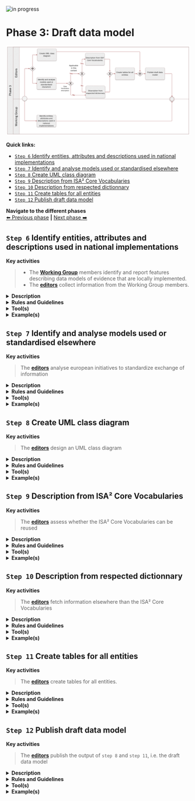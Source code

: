 ![in progress](https://img.shields.io/badge/status-in%20progress-yellow)

# Phase 3: Draft data model
![Process_Phase 3](img/methodology_phase3.PNG)

**Quick links:**
- [`Step 6` Identify entities, attributes and descriptions used in national implementations](phase3.md#step-6-identify-entities-attributes-and-descriptions-used-in-national-implementations)
- [`Step 7` Identify and analyse models used or standardised elsewhere](phase3.md#step-7-identify-and-analyse-models-used-or-standardised-elsewhere)
- [`Step 8` Create UML class diagram](phase3.md#step-8-create-uml-class-diagram)
- [`Step 9` Description from ISA² Core Vocabularies](phase3.md#step-9-description-from-isa-core-vocabularies)
- [`Step 10` Description from respected dictionnary](phase3.md#step-10-description-from-respected-dictionnary)
- [`Step 11` Create tables for all entities](phase3.md#step-11-create-tables-for-all-entities)
- [`Step 12` Publish draft data model](phase3.md#step-12-publish-draft-data-model)

**Navigate to the different phases**\
[:arrow_left: Previous phase](phase2.md) **|**
[Next phase :arrow_right:](phase4.md)

## `Step 6` Identify entities, attributes and descriptions used in national implementations

**Key activities**
> * The [<b>Working Group</b>](../stakeholders#working-group) members identify and report features describing data models of evidence that are locally implemented.
> * The [<b>editors</b>](../stakeholders#editors) collect information from the Working Group members.

<details>
  <summary><b>Description</b></summary>
  
  Working Group members will share information they possess related to the common data model being built. The objective is to gather information in order to have a global overview of data models implemented and used across europe and leverage this insight to develop a common data model. This task is assigned to the Working Group members who will report back to the editors using the channels and collaborative tools defined. 

</details>

<details>
  <summary><b>Rules and Guidelines</b></summary>
  
Before sending any data, the Working Group members should bear in mind the following; 


* The data model has been validated and implemented by a competent authority; 
* The data model has been issued in a final version; and 
* The data model has been used in cross borders applications for exchange of information.

</details>

<details>
  <summary><b>Tool(s)</b></summary>
  <i>There are no specific tools for this step.</i>
</details>

<details>
  <summary><b>Example(s)</b></summary>
Example of information shared related to the data model (Issue #29); 


```
  The address information concerning administrative units could benefit from using NUTS URI to improve interoperability. In addition to ISA codes already used to describe addresses, NUTS URI would bring new properties to describe the location. 
  ```
</details>

## `Step 7` Identify and analyse models used or standardised elsewhere

**Key activities**
> The [<b>editors</b>](../stakeholders#editors) analyse european initiatives to standardize exchange of information

<details>
  <summary><b>Description</b></summary>
  
  The editors document any european initiatives that aim at standardizing data exchanges across member states. The output of this step will serve as a basis to draft the common data model. 

The scope of `step 6`and `step 7` are complementary: while Working Group members are gathering information on what is nationally implemented, the editor team will focus on existing european initiatives that are used and standardise the exchange of data. `step 6` will provide baseline information while `step 7` will provide information to supplement the first draft of the common data model. 

  
</details>

<details>
  <summary><b>Rules and Guidelines</b></summary>
</details>

<details>
  <summary><b>Tool(s)</b></summary>
  
  * [Study on Data Mapping for the crossborder application of the Once-Only technical system SDG](https://sdg.mindigital.gr/uploads/Deloitte_final_report.pdf)
  * [Linked Open Vocabularies](https://lov.linkeddata.es/dataset/lov)
  * [Euro Vocabularies](https://op.europa.eu/en/web/eu-vocabularies/home)
  * [Public documents forms | DG Justice](https://beta.e-justice.europa.eu/35981/EN/public_documents_forms)

</details>

<details>
  <summary><b>Example(s)</b></summary>

```
  TBD
  ```
</details>

## `Step 8` Create UML class diagram

**Key activities**
> The [<b>editors</b>](../stakeholders#editors) design an UML class diagram 

<details>
  <summary><b>Description</b></summary>
  
  The editor team will leverage from the information collected in `step 6` and `step 7` to develop an UML class diagram. The latter aims at visually describing how entities of the data model will interact with each other. The different entities, the relationship between entities, and their attributes as well as the expected type will be displayed.
  
  Attributes should be presented in the following manner _+ attributeName: expected type._ “Expected type” is further defined in `step 11`. 

Focusing only on entities, attributes and relationships will allow Working Group members to concentrate only on the semantic aspects of the model and come to terms on that. Further modelling elements shall be added in a textual way in step 11.  


</details>

<details>
  <summary><b>Rules and Guidelines</b></summary>
  
* Each element and their relationships should be identified in advance.
* Attributes of each class should be clearly identified
* Avoid as much as possible lines crossing each other
* Ensure orthogonality of relationships
* Parents elements are higher than the child elements so the arrows always point upwards
* Align elements either by one of their sides or by their centers
* Make elements the same size if possible

</details>

<details>
  <summary><b>Tool(s)</b></summary>
  Proprietary tools: 
  
  * [Entreprise Architect](https://www.sparxsystems.eu/enterprise-architect/)
  * [Miscrosoft Visio](https://www.microsoft.com/en-us/microsoft-365/visio)
</details>

<details>
  <summary><b>Example(s)</b></summary>

[Birth certificate evidence](https://github.com/SEMICeu/SDG-sandbox/blob/master/evidences/birth_certificate/data_model/birth_certificate_diagram_v0.10.pdf)

</details>

## `Step 9` Description from ISA² Core Vocabularies

**Key activities**
> The [<b>editors</b>](../stakeholders#editors) assess whether the ISA² Core Vocabularies can be reused


<details>
  <summary><b>Description</b></summary>
  
  The editors verify whether a ISA² Core Vocabulary can be reused. Reusability is a key principle when drafting data models. 
In case there is no ISA² Core Vocabulary reusable, or it is not coherent to the context of the data model, the editors will consider other possibilities as presented in `step 10`. 

</details>

<details>
  <summary><b>Rules and Guidelines</b></summary>
</details>

<details>
  <summary><b>Tool(s)</b></summary>
  
  
* [Core Person Vocabulary](https://joinup.ec.europa.eu/release/core-person-vocabulary/100)
* [Core Business Vocabulary](https://joinup.ec.europa.eu/release/core-business-vocabulary/100) 
* [Core Location Vocabulary](https://joinup.ec.europa.eu/release/core-location-vocabulary/100) 
* [Core Criterion and Core Evidence Vocabulary](https://joinup.ec.europa.eu/release/core-criterion-and-core-evidence-vocabulary-v100)
* [Core Public Organisation Vocabulary](https://joinup.ec.europa.eu/release/core-public-organisation-vocabulary-v100) 

</details>

<details>
  <summary><b>Example(s)</b></summary>

```
The Core Person Vocabulary describes a class/entity Person that has an attribute/property "gender" that expects a Code as data type, coming from four possible controlled vocs: ISO, Eurostat, HL7 or SDMX.
  ```
</details>

## `Step 10` Description from respected dictionnary

**Key activities**
> The [<b>editors</b>](../stakeholders#editors) fetch information elsewhere than the ISA² Core Vocabularies

<details>
  <summary><b>Description</b></summary>
  
  Should an entity or attribute not be (properly) defined in the ISA² Core Vocabularies, the editors fetch information elsewhere. Two outcomes are possible: 

1. The information can be found in other vocabularies
1. The information can not be found in other vocabularies 

In the event of information not being available, the editors propose new entities / attributes using respected and authoritative sources as inspiration. 

</details>

<details>
  <summary><b>Rules and Guidelines</b></summary>
</details>

<details>
  <summary><b>Tool(s)</b></summary>
  
* [Euro Vocabularies](https://op.europa.eu/en/web/eu-vocabularies/home)
* [Linked Open Vocabularies](https://lov.linkeddata.es/dataset/lov)
* [Oxford dictionary](https://www.oxfordlearnersdictionaries.com/us/)
* [Merriam-Webster](https://www.merriam-webster.com/)
  
</details>

<details>
  <summary><b>Example(s)</b></summary>

```
  TBD
  ```
</details>

## `Step 11` Create tables for all entities


**Key activities**
> The [<b>editors</b>](../stakeholders#editors) create tables for all entities.


<details>
  <summary><b>Description</b></summary>
  
  Relying on the input gathered in `step 9` and `step 10`, the editors draft tables for all the entities of the data model (as presented in `step 8`). Per entity, the table consists of the following elements; 

* Attribute(s) / relationship(s)
* Expected type 
* Definition
* Cardinality 

Tables are a way to provide further information and context to the data model unlike the UML class diagram which can be seen as a visual representation of the data model. Both form the data model referred to in the further steps. 

</details>

<details>
  <summary><b>Rules and Guidelines</b></summary>
  
* Entities names should start with an uppercase
* Attributes names should start with a lower case
* Entities as well as attributes and relationships should be accompanied by a definition. 

</details>

<details>
  <summary><b>Tool(s)</b></summary>
  <i>There are no specific tools for this step.</i>
</details>

<details>
  <summary><b>Example(s)</b></summary>

Here is are examples of tables created per entity, namely: 

* [Birth Certificate](birth_certificate_tables_v0.01.md#birth-certificate-1)
* [Birth](birth_certificate_tables_v0.01.md#birth)
* [Person](birth_certificate_tables_v0.01.md#person)
* [Public Organisation](birth_certificate_tables_v0.01.md#public-organisation)
* [Location](birth_certificate_tables_v0.01.md#location)
* [Address](birth_certificate_tables_v0.01.md#address)

</details>

## `Step 12` Publish draft data model 

**Key activities**
> The [<b>editors</b>](../stakeholders#editors) publish the output of `step 8` and `step 11`, i.e. the draft data model

<details>
  <summary><b>Description</b></summary>
  
  The editors will publish the draft version of the data model, if considered stable enough, based on the output of `step 8` (i.e. UML class diagram) and `step 11` (entity tables). The draft data model will be published on the collaborative tool selected. 
  
</details>

<details>
  <summary><b>Rules and Guidelines</b></summary>

Publication as a Working Draft does not imply endorsement by the Working Group members or its representatives. This is a draft model and may be updated, replaced or made obsolete by other model at any time. It is inappropriate to cite this model as other than work in progress. Comments on the model are invited. Further details on `Step 13` 

</details>

<details>
  <summary><b>Tool(s)</b></summary>
  <i>There are no specific tools for this step.</i>
</details>

<details>
  <summary><b>Example(s)</b></summary>

```
  TBD
  ```
</details>
